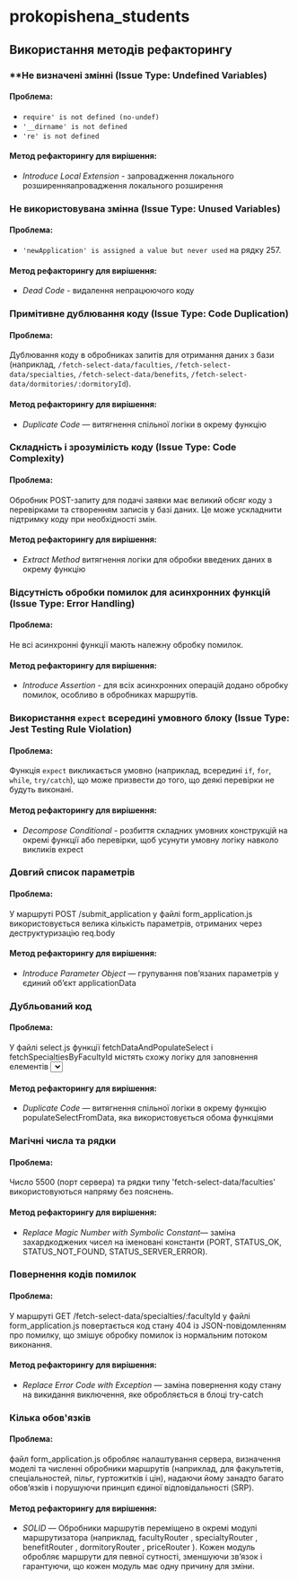 # prokopishena_students


## Використання методів рефакторингу

### ****Не визначені змінні** (Issue Type: Undefined Variables)

#### Проблема:
- `require' is not defined (no-undef)`
- `'__dirname' is not defined`
- `'re' is not defined`

#### Метод рефакторингу для вирішення:
- *Introduce Local Extension* - запровадження локального розширенняапровадження локального розширення

### **Не використовувана змінна** (Issue Type: Unused Variables)

#### Проблема:
- `'newApplication' is assigned a value but never used` на рядку 257.

#### Метод рефакторингу для вирішення:
- *Dead Code* - видалення непрацюючого коду

### **Примітивне дублювання коду** (Issue Type: Code Duplication)

#### Проблема:
Дублювання коду в обробниках запитів для отримання даних з бази (наприклад, `/fetch-select-data/faculties`, `/fetch-select-data/specialties`, `/fetch-select-data/benefits`, `/fetch-select-data/dormitories/:dormitoryId`).

#### Метод рефакторингу для вирішення:
- *Duplicate Code* — витягнення спільної логіки в окрему функцію 

### **Складність і зрозумілість коду** (Issue Type: Code Complexity)

#### Проблема:
Обробник POST-запиту для подачі заявки має великий обсяг коду з перевірками та створенням записів у базі даних. Це може ускладнити підтримку коду при необхідності змін.

#### Метод рефакторингу для вирішення:
- *Extract Method* витягнення логіки для обробки введених даних в окрему функцію 

### **Відсутність обробки помилок для асинхронних функцій** (Issue Type: Error Handling)

#### Проблема:
Не всі асинхронні функції мають належну обробку помилок.

#### Метод рефакторингу для вирішення:
- *Introduce Assertion* - для всіх асинхронних операцій додано обробку помилок, особливо в обробниках маршрутів.

### **Використання `expect` всередині умовного блоку** (Issue Type: Jest Testing Rule Violation)  

#### Проблема:
Функція `expect` викликається умовно (наприклад, всередині `if`, `for`, `while`, `try/catch`), що може призвести до того, що деякі перевірки не будуть виконані.  

#### Метод рефакторингу для вирішення:
- *Decompose Conditional* - розбиття складних умовних конструкцій на окремі функції або перевірки, щоб усунути умовну логіку навколо викликів expect

### **Довгий список параметрів**

#### Проблема:
У маршруті POST /submit_application у файлі form_application.js використовується велика кількість параметрів, отриманих через деструктуризацію req.body

#### Метод рефакторингу для вирішення:
- *Introduce Parameter Object* — групування пов’язаних параметрів у єдиний об’єкт applicationData

### **Дубльований код**

#### Проблема:
У файлі select.js функції fetchDataAndPopulateSelect і fetchSpecialtiesByFacultyId містять схожу логіку для заповнення елементів <select> даними, отриманими з сервера

#### Метод рефакторингу для вирішення:
- *Duplicate Code* — витягнення спільної логіки в окрему функцію populateSelectFromData, яка використовується обома функціями

### **Магічні числа та рядки**

#### Проблема:
Число 5500 (порт сервера) та рядки типу 'fetch-select-data/faculties' використовуються напряму без пояснень.

#### Метод рефакторингу для вирішення:
- *Replace Magic Number with Symbolic Constant*— заміна захардкоджених чисел на іменовані константи (PORT, STATUS_OK, STATUS_NOT_FOUND, STATUS_SERVER_ERROR).

### **Повернення кодів помилок**

#### Проблема:
У маршруті GET /fetch-select-data/specialties/:facultyId у файлі form_application.js повертається код стану 404 із JSON-повідомленням про помилку, що змішує обробку помилок із нормальним потоком виконання.

#### Метод рефакторингу для вирішення:
- *Replace Error Code with Exception* — заміна повернення коду стану на викидання виключення, яке обробляється в блоці try-catch

### **Кілька обов'язків**

#### Проблема:
файл form_application.js обробляє налаштування сервера, визначення моделі та численні обробники маршрутів (наприклад, для факультетів, спеціальностей, пільг, гуртожитків і цін), надаючи йому занадто багато обов’язків і порушуючи принцип єдиної відповідальності (SRP).

#### Метод рефакторингу для вирішення:
- *SOLID* — Обробники маршрутів переміщено в окремі модулі маршрутизатора (наприклад, facultyRouter , specialtyRouter , benefitRouter , dormitoryRouter , priceRouter ). Кожен модуль обробляє маршрути для певної сутності, зменшуючи зв’язок і гарантуючи, що кожен модуль має одну причину для зміни.